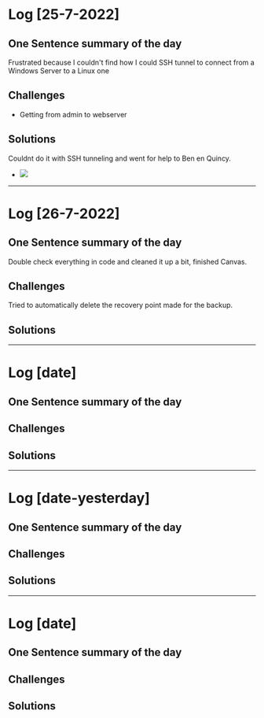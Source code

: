 # Log [25-7-2022]

## One Sentence summary of the day

Frustrated because I couldn't find how I could SSH tunnel to connect from a Windows Server to a Linux one

## Challenges

- Getting from admin to webserver

## Solutions

Couldnt do it with SSH tunneling and went for help to Ben en Quincy.

- ![](../../../../00_includes/Project/ssh_jump.png)

____

# Log [26-7-2022]

## One Sentence summary of the day

Double check everything in code and cleaned it up a bit, finished Canvas.

## Challenges

Tried to automatically delete the recovery point made for the backup.

## Solutions

____

# Log [date]

## One Sentence summary of the day

## Challenges

## Solutions

____

# Log [date-yesterday]

## One Sentence summary of the day

## Challenges

## Solutions

____

# Log [date]

## One Sentence summary of the day

## Challenges

## Solutions
